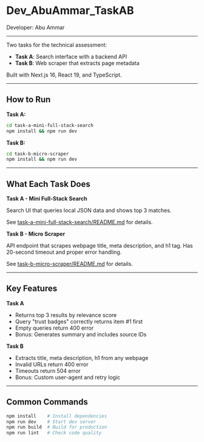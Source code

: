 # Dev_AbuAmmar_TaskAB

Developer: Abu Ammar

---

Two tasks for the technical assessment:
- **Task A**: Search interface with a backend API
- **Task B**: Web scraper that extracts page metadata

Built with Next.js 16, React 19, and TypeScript.

---

## How to Run

**Task A:**
```bash
cd task-a-mini-full-stack-search
npm install && npm run dev
```

**Task B:**
```bash
cd task-b-micro-scraper
npm install && npm run dev
```

---

## What Each Task Does

**Task A - Mini Full-Stack Search**

Search UI that queries local JSON data and shows top 3 matches.

See [task-a-mini-full-stack-search/README.md](task-a-mini-full-stack-search/README.md) for details.

**Task B - Micro Scraper**

API endpoint that scrapes webpage title, meta description, and h1 tag. Has 20-second timeout and proper error handling.

See [task-b-micro-scraper/README.md](task-b-micro-scraper/README.md) for details.

---

## Key Features

**Task A**
- Returns top 3 results by relevance score
- Query "trust badges" correctly returns item #1 first
- Empty queries return 400 error
- Bonus: Generates summary and includes source IDs

**Task B**
- Extracts title, meta description, h1 from any webpage
- Invalid URLs return 400 error
- Timeouts return 504 error
- Bonus: Custom user-agent and retry logic

---

## Common Commands

```bash
npm install    # Install dependencies
npm run dev    # Start dev server
npm run build  # Build for production
npm run lint   # Check code quality
```
